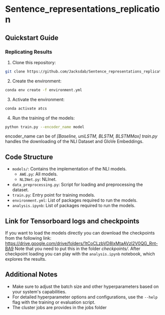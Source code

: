 # Sentence_representations_replication


## Quickstart Guide

### Replicating Results

1. Clone this repository:
```bash
git clone https://github.com/Jacksdab/Sentence_representations_replication.git
```
2. Create the environment:
```bash
conda env create -f environment.yml
```
3. Activate the environment:
```bash
conda activate atcs
```
4. Run the training of the models:
```bash
python train.py --encoder_name model
```
encoder_name can be of *[Baseline, uniLSTM, BLSTM, BLSTMMax]*
*train.py* handles the downloading of the NLI Dataset and GloVe Embeddings. 

## Code Structure

- `models/`: Contains the implementation of the NLI models.
  - `AWE.py`: All models.
  - `NLINet.py`: NLInet. 
- `data_preprocessing.py`: Script for loading and preprocessing the dataset.
- `train.py`: Entry point for training models.
- `environment.yml`: List of packages required to run the models.
- `analysis.ipynb`: List of packages required to run the models.

## Link for Tensorboard logs and checkpoints
If you want to load the models directly you can download the checkpoints from the following link:
https://drive.google.com/drive/folders/1tCoCLzbVD8lxMtaAVzl2V0QG_Rnt-BA9
Note that you need to put this in the folder *checkpoints/*. After checkpoint loading you can play with the `analysis.ipynb` notebook, which explores the results.

## Additional Notes

- Make sure to adjust the batch size and other hyperparameters based on your system's capabilities.
- For detailed hyperparameter options and configurations, use the `--help` flag with the training or evaluation script.
- The cluster jobs are provides in the jobs folder





